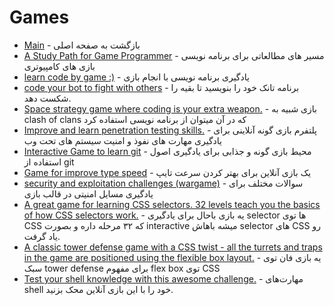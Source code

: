 # Games 




- [Main](./README.md) - بازگشت به صفحه اصلی 
- [A Study Path for Game Programmer](http://github.com/miloyip/game-programmer) - مسیر های مطالعاتی برای برنامه نویسی بازی های کامپیوتری
- [learn code by game :)](http://codecombat.com) - یادگیری برنامه نویسی با انجام بازی
- [code your bot to fight with others](http://fightcodegame.com) - برنامه تانک خود را بنویسید تا بقیه را شکست دهد.
- [Space strategy game where coding is your extra weapon.](http://empireofcode.com) - بازی شبیه به clash of clans که در آن میتوان از برنامه نویسی استفاده کرد
- [Improve and learn penetration testing skills.](http://hackthebox.eu) - پلتفرم بازی گونه آنلاینی برای یادگیری مهارت های نفوذ و امنیت سیستم های تحت وب
- [Interactive Game to learn git](http://learngitbranching.js.org) - محیط بازی گونه و جذابی برای یادگیری اصول استفاده از git
- [Game for improve type speed](http://scratch.mit.edu/projects/109345344/#fullscreen) - یک بازی آنلاین برای بهتر کردن سرعت تایپ
- [security and exploitation challenges (wargame)](http://pwnable.kr) - سوالات مختلف برای یادگیری مسایل امنیتی در قالب بازی
- [A great game for learning CSS selectors. 32 levels teach you the basics of how CSS selectors work.](https://flukeout.github.io) - یه بازی باحال برای یادگیری selector ها توی CSS که ۳۲ مرحله داره و بصورت interactive میشه باهاش selector های CSS رو یاد گرفت.
- [A classic tower defense game with a CSS twist - all the turrets and traps in the game are positioned using the flexible box layout.](http://www.flexboxdefense.com) - یه بازی فان توی سبک tower defense برای مفهوم flex box توی CSS
- [Test your shell knowledge with this awesome challenge.](http://cmdchallenge.com) - مهارت‌های shell خود را با این بازی آنلاین محک بزنید.
